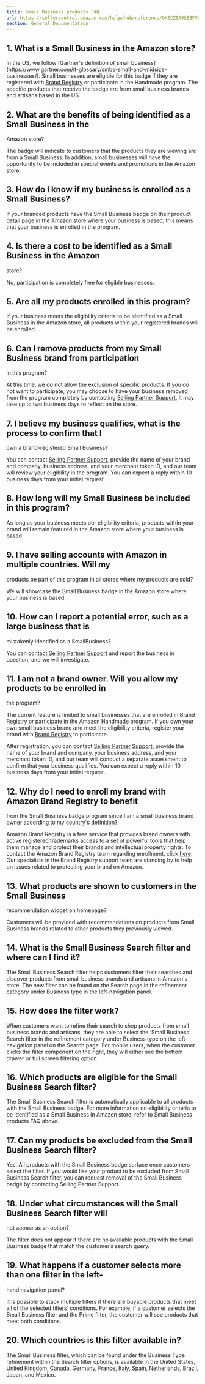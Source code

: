 ```yaml
---
title: Small Business products FAQ
url: https://sellercentral.amazon.com/help/hub/reference/GKSCZ5A9SEBFVQHG
section: General Documentation
---
```


## 1\. What is a Small Business in the Amazon store?

In the US, we follow [Gartner's definition of small
business](https://www.gartner.com/it-glossary/smbs-small-and-midsize-
businesses/). Small businesses are eligible for this badge if they are
registered with [Brand Registry](https://brandservices.amazon.com/) or
participate in the Handmade program. The specific products that receive the
badge are from small business brands and artisans based in the US.

## 2\. What are the benefits of being identified as a Small Business in the
Amazon store?

The badge will indicate to customers that the products they are viewing are
from a Small Business. In addition, small businesses will have the opportunity
to be included in special events and promotions in the Amazon store.

## 3\. How do I know if my business is enrolled as a Small Business?

If your branded products have the Small Business badge on their product detail
page in the Amazon store where your business is based, this means that your
business is enrolled in the program.

## 4\. Is there a cost to be identified as a Small Business in the Amazon
store?

No, participation is completely free for eligible businesses.

## 5\. Are all my products enrolled in this program?

If your business meets the eligibility criteria to be identified as a Small
Business in the Amazon store, all products within your registered brands will
be enrolled.

## 6\. Can I remove products from my Small Business brand from participation
in this program?

At this time, we do not allow the exclusion of specific products. If you do
not want to participate, you may choose to have your business removed from the
program completely by contacting [Selling Partner Support](/gp/help/G541), it
may take up to two business days to reflect on the store.

## 7\. I believe my business qualifies, what is the process to confirm that I
own a brand-registered Small Business?

You can contact [Selling Partner Support](/gp/help/G541), provide the name of
your brand and company, business address, and your merchant token ID, and our
team will review your eligibility in the program. You can expect a reply
within 10 business days from your initial request.

## 8\. How long will my Small Business be included in this program?

As long as your business meets our eligibility criteria, products within your
brand will remain featured in the Amazon store where your business is based.

## 9\. I have selling accounts with Amazon in multiple countries. Will my
products be part of this program in all stores where my products are sold?

We will showcase the Small Business badge in the Amazon store where your
business is based.

## 10\. How can I report a potential error, such as a large business that is
mistakenly identified as a SmallBusiness?

You can contact [Selling Partner Support](/gp/help/G541) and report the
business in question, and we will investigate.

## 11\. I am not a brand owner. Will you allow my products to be enrolled in
the program?

The current feature is limited to small businesses that are enrolled in Brand
Registry or participate in the Amazon Handmade program. If you own your own
small business brand and meet the eligibility criteria, register your brand
with [Brand Registry](https://brandservices.amazon.com/) to participate.

After registration, you can contact [Selling Partner Support](/gp/help/G541),
provide the name of your brand and company, your business address, and your
merchant token ID, and our team will conduct a separate assessment to confirm
that your business qualifies. You can expect a reply within 10 business days
from your initial request.

## 12\. Why do I need to enroll my brand with Amazon Brand Registry to benefit
from the Small Business badge program since I am a small business brand owner
according to my country's definition?

Amazon Brand Registry is a free service that provides brand owners with active
registered trademarks access to a set of powerful tools that help them manage
and protect their brands and intellectual property rights. To contact the
Amazon Brand Registry team regarding enrollment, click
[here](https://www.amazon-brand-registry.com/contact_us). Our specialists in
the Brand Registry support team are standing by to help on issues related to
protecting your brand on Amazon.

## 13\. What products are shown to customers in the Small Business
recommendation widget on homepage?

Customers will be provided with recommendations on products from Small
Business brands related to other products they previously viewed.

##  14. What is the Small Business Search filter and where can I find it?

The Small Business Search filter helps customers filter their searches and
discover products from small business brands and artisans in Amazon's store.
The new filter can be found on the Search page in the refinement category
under Business type in the left-navigation panel.

##  15. How does the filter work?

When customers want to refine their search to shop products from small
business brands and artisans, they are able to select the ‘Small Business’
Search filter in the refinement category under Business type on the left-
navigation panel on the Search page. For mobile users, when the customer
clicks the filter component on the right, they will either see the bottom
drawer or full screen filtering option

##  16. Which products are eligible for the Small Business Search filter?

The Small Business Search filter is automatically applicable to all products
with the Small Business badge. For more information on eligibility criteria to
be identified as a Small Business in Amazon store, refer to Small Business
products FAQ above.

##  17. Can my products be excluded from the Small Business Search filter?

Yes. All products with the Small Business badge surface once customers select
the filter. If you would like your product to be excluded from Small Business
Search filter, you can request removal of the Small Business badge by
contacting Selling Partner Support.

##  18. Under what circumstances will the Small Business Search filter will
not appear as an option?

The filter does not appear if there are no available products with the Small
Business badge that match the customer’s search query.

##  19. What happens if a customer selects more than one filter in the left-
hand navigation panel?

It is possible to stack multiple filters if there are buyable products that
meet all of the selected filters’ conditions. For example, if a customer
selects the Small Business filter and the Prime filter, the customer will see
products that meet both conditions.

##  20. Which countries is this filter available in?

The Small Business filter, which can be found under the Business Type
refinement within the Search filter options, is available in the United
States, United Kingdom, Canada, Germany, France, Italy, Spain, Netherlands,
Brazil, Japan, and Mexico.


